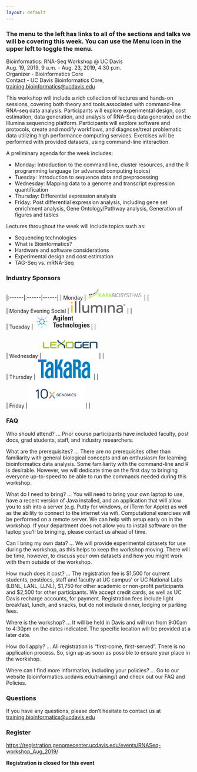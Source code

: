 ```yaml
---
layout: default
---
```


### The menu to the left has links to all of the sections and talks we will be covering this week. You can use the Menu icon in the upper left to toggle the menu.

Bioinformatics: RNA-Seq Workshop @ UC Davis  
Aug. 19, 2019, 9 a.m. - Aug. 23, 2019, 4:30 p.m.  
Organizer - Bioinformatics Core  
Contact - UC Davis Bioinformatics Core, training.bioinformatics@ucdavis.edu

This workshop will include a rich collection of lectures and hands-on sessions, covering both theory and tools associated with command-line RNA-seq data analysis. Participants will explore experimental design, cost estimation, data generation, and analysis of RNA-Seq data generated on the Illumina sequencing platform. Participants will explore software and protocols, create and modify workflows, and diagnose/treat problematic data utilizing high performance computing services. Exercises will be performed with provided datasets, using command-line interaction.

A preliminary agenda for the week includes:

* Monday: Introduction to the command line, cluster resources, and the R programming language (or advanced computing topics)
* Tuesday: Introduction to sequence data and preprocessing
* Wednesday: Mapping data to a genome and transcript expression quantification
* Thursday: Differential expression analysis
* Friday: Post differential expression analysis, including gene set enrichment analysis, Gene Ontology/Pathway analysis, Generation of figures and tables

Lectures throughout the week will include topics such as:

* Sequencing technologies
* What is Bioinformatics?
* Hardware and software considerations
* Experimental design and cost estimation
* TAG-Seq vs. mRNA-Seq

### Industry Sponsors

|:------|:------|------|
| Monday | <img src="base_figures/kapa.jpeg" alt="kapa" width="150px"/> |  |  
| Monday Evening Social |  <img src="base_figures/illumina.png" alt="illumina" width="150px"/> |    |  
| Tuesday | <img src="base_figures/agilant.png" alt="agilant" width="150px"/> |    |  
| Wednesday | <img src="base_figures/lexogen.jpeg" alt="lexogen" width="150px"/> |    |  
| Thursday | <img src="base_figures/takara.png" alt="takara" width="150px"/> |    |  
| Friday | <img src="base_figures/10x.png" alt="10x genomics" width="150px"/> |    |  

### FAQ

Who should attend? … Prior course participants have included faculty, post docs, grad students, staff, and industry researchers.

What are the prerequisites? … There are no prerequisites other than familiarity with general biological concepts and an enthusiasm for learning bioinformatics data analysis. Some familiarity with the command-line and R is desirable.  However, we will dedicate time on the first day to bringing everyone up-to-speed to be able to run the commands needed during this workshop.

What do I need to bring? … You will need to bring your own laptop to use, have a recent version of Java installed, and an application that will allow you to ssh into a server (e.g. Putty for windows, or iTerm for Apple) as well as the ability to connect to the internet via wifi. Computational exercises will be performed on a remote server. We can help with setup early on in the workshop. If your department does not allow you to install software on the laptop you’ll be bringing, please contact us ahead of time.

Can I bring my own data? … We will provide experimental datasets for use during the workshop, as this helps to keep the workshop moving. There will be time, however, to discuss your own datasets and how you might work with them outside of the workshop.

How much does it cost? … The registration fee is $1,500 for current students, postdocs, staff and faculty at UC campus' or UC National Labs (LBNL, LANL, LLNL), $1,750 for other academic or non-profit participants and $2,500 for other participants. We accept credit cards, as well as UC Davis recharge accounts, for payment.  Registration fees include light breakfast, lunch, and snacks, but do not include dinner, lodging or parking fees.

Where is the workshop? … It will be held in Davis and will run from 9:00am to 4:30pm on the dates indicated. The specific location will be provided at a later date.

How do I apply? … All registration is “first-come, first-served”. There is no application process.  So, sign up as soon as possible to ensure your place in the workshop.

Where can I find more information, including your policies?  ... Go to our website (bioinformatics.ucdavis.edu/training/) and check out our FAQ and Policies.

### Questions

If you have any questions, please don’t hesitate to contact us at training.bioinformatics@ucdavis.edu


### Register

https://registration.genomecenter.ucdavis.edu/events/RNASeq-workshop_Aug_2019/  

**Registration is closed for this event**
